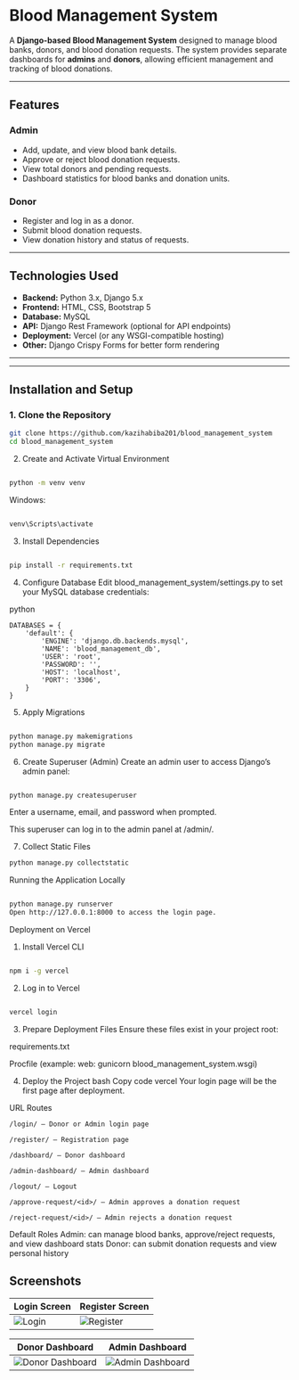 # Blood Management System

A **Django-based Blood Management System** designed to manage blood banks, donors, and blood donation requests. The system provides separate dashboards for **admins** and **donors**, allowing efficient management and tracking of blood donations.

---

## Features

### Admin
- Add, update, and view blood bank details.
- Approve or reject blood donation requests.
- View total donors and pending requests.
- Dashboard statistics for blood banks and donation units.

### Donor
- Register and log in as a donor.
- Submit blood donation requests.
- View donation history and status of requests.

---

## Technologies Used

- **Backend:** Python 3.x, Django 5.x  
- **Frontend:** HTML, CSS, Bootstrap 5  
- **Database:** MySQL  
- **API:** Django Rest Framework (optional for API endpoints)  
- **Deployment:** Vercel (or any WSGI-compatible hosting)  
- **Other:** Django Crispy Forms for better form rendering  

---

---

## Installation and Setup

### 1. Clone the Repository
```bash
git clone https://github.com/kazihabiba201/blood_management_system
cd blood_management_system
```
2. Create and Activate Virtual Environment
```bash

python -m venv venv
```
Windows:

```bash

venv\Scripts\activate
```
3. Install Dependencies
```bash

pip install -r requirements.txt
```
4. Configure Database
Edit blood_management_system/settings.py to set your MySQL database credentials:

python
```
DATABASES = {
    'default': {
        'ENGINE': 'django.db.backends.mysql',
        'NAME': 'blood_management_db',
        'USER': 'root',
        'PASSWORD': '',
        'HOST': 'localhost',
        'PORT': '3306',
    }
}
```
5. Apply Migrations
```bash

python manage.py makemigrations
python manage.py migrate
```
6. Create Superuser (Admin)
Create an admin user to access Django’s admin panel:

```bash

python manage.py createsuperuser
```
Enter a username, email, and password when prompted.

This superuser can log in to the admin panel at /admin/.

7. Collect Static Files
```bash
python manage.py collectstatic
```
Running the Application Locally
```bash

python manage.py runserver
Open http://127.0.0.1:8000 to access the login page.
```
Deployment on Vercel
1. Install Vercel CLI
```bash

npm i -g vercel
```
2. Log in to Vercel
```bash

vercel login
```
3. Prepare Deployment Files
Ensure these files exist in your project root:

requirements.txt

Procfile (example: web: gunicorn blood_management_system.wsgi)


4. Deploy the Project
bash
Copy code
vercel
Your login page will be the first page after deployment.

URL Routes
```
/login/ – Donor or Admin login page

/register/ – Registration page

/dashboard/ – Donor dashboard

/admin-dashboard/ – Admin dashboard

/logout/ – Logout

/approve-request/<id>/ – Admin approves a donation request

/reject-request/<id>/ – Admin rejects a donation request
```
Default Roles
Admin: can manage blood banks, approve/reject requests, and view dashboard stats
Donor: can submit donation requests and view personal history

## Screenshots

| Login Screen | Register Screen |
|--------------|----------------|
| ![Login](https://github.com/user-attachments/assets/1521e120-848c-4b44-a979-89fb037a9eb0) | ![Register](https://github.com/user-attachments/assets/7866af58-6f19-4b3c-9671-301128642dd2) |

| Donor Dashboard | Admin Dashboard |
|-----------------|----------------|
| ![Donor Dashboard](https://github.com/user-attachments/assets/24e940d5-dfaf-4c38-8372-fe18092cd882) | ![Admin Dashboard](https://github.com/user-attachments/assets/f0e90da4-ac72-4e6c-b297-1699c166b3ca) |



